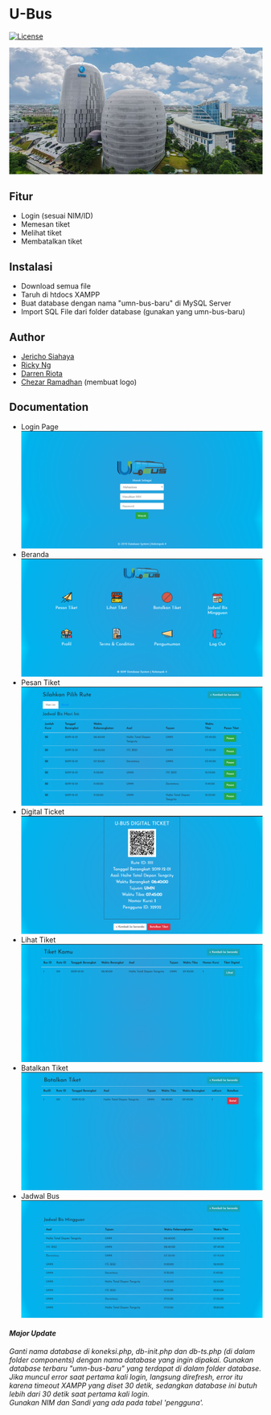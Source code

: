 # U-Bus
[![License](http://img.shields.io/:license-mit-blue.svg)](http://doge.mit-license.org)

![Universitas Multimedia Nusantara](images/documentation/umn-tawarkan-beasiswa-sejumlah-program-studi-khusus-minat.jpg)

## Fitur
- Login (sesuai NIM/ID)
- Memesan tiket
- Melihat tiket
- Membatalkan tiket

## Instalasi
- Download semua file
- Taruh di htdocs XAMPP
- Buat database dengan nama "umn-bus-baru" di MySQL Server
- Import SQL File dari folder database (gunakan yang umn-bus-baru)

## Author
- [Jericho Siahaya]( https://github.com/jerichosiahaya )
- [Ricky Ng]( https://github.com/rickyreplying )
- [Darren Riota]( https://github.com/VDarrenRiota )
- [Chezar Ramadhan]( https://github.com/Chezar17 ) (membuat logo)

## Documentation
- Login Page
![Login](images/documentation/login.png)
- Beranda
![Beranda](images/documentation/beranda.png)
- Pesan Tiket
![Pesan Tiket](images/documentation/pesantiket.png)
- Digital Ticket
![Digital Ticket](images/documentation/lihattiket.png)
- Lihat Tiket
![Tiket](images/documentation/lihatdaftartiket.png)
- Batalkan Tiket
![Batalkan Tiket](images/documentation/batalkantiket.png)
- Jadwal Bus
![Jadwal Bus](images/documentation/jadwaltiket.png)


#### <i>Major Update<i>
<i>Ganti nama database di koneksi.php, db-init.php dan db-ts.php (di dalam folder components) dengan nama database yang ingin dipakai. Gunakan database terbaru "umn-bus-baru" yang terdapat di dalam folder database. <bold> Jika muncul error saat pertama kali login, langsung direfresh, error itu karena timeout XAMPP yang diset 30 detik, sedangkan database ini butuh lebih dari 30 detik saat pertama kali login.</bold><i><br>Gunakan NIM dan Sandi yang ada pada tabel 'pengguna'.
